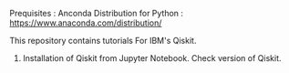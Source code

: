 Prequisites :
Anconda Distribution for Python : https://www.anaconda.com/distribution/

This repository contains tutorials For IBM's Qiskit.
1. Installation of Qiskit from Jupyter Notebook. Check version of Qiskit. 
